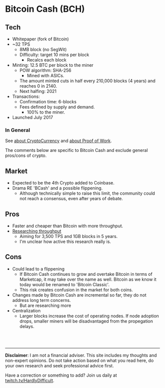 # Bitcoin Cash (BCH)

## Tech

 - Whitepaper (fork of Bitcoin)
 - ~32 TPS
   - 8MB block (no SegWit)
   - Difficulty: target 10 mins per block
      - Recalcs each block
 - Minting: 12.5 BTC per block to the miner
   - POW algorithm: SHA-256 
     - Mined with ASICs.
   - The amount minted cuts in half every 210,000 blocks (4 years) and reaches 0 in 2140.
   - Next halfing: 2021 
 - Transactions:
   - Confirmation time: 6-blocks
   - Fees defined by supply and demand.
     - 100% to the miner.
 - Launched July 2017


### In General 

See [about CryptoCurrency](about/CryptoCurrency.md) and [about Proof of Work](about/ProofOfWork.md).  

The comments below are specific to Bitcoin Cash and exclude general pros/cons of crypto.

## Market

 - Expected to be the 4th Crypto added to Coinbase.
 - Drama RE 'BCash' and a possible flippening.
    - Although technically simple to raise this limit, the community could not reach a consensus, even after years of debate.

## Pros

 - Faster and cheaper than Bitcoin with more throughput.
 - [Researching throughput](https://github.com/BitcoinUnlimited/BUIP/blob/master/065.mediawiki)
   - Aiming for 3,500 TPS and 1GB blocks in 5 years.
   - I'm unclear how active this research really is.

## Cons

 - Could lead to a flippening
   - If Bitcoin Cash continues to grow and overtake Bitcoin in terms of Marketcap, it may take over the name as well.  Bitcoin as we know it today would be renamed to 'Bitcoin Classic'.
   - This risk creates confusion in the market for both coins.
 - Changes made by Bitcoin Cash are incremental so far, they do not address long term concerns.
   - But are researching more
 - Centralization 
    - Larger blocks increase the cost of operating nodes.  If node adoption drops, smaller miners will be disadvantaged from the propegation delays.




<br><br><hr> **Disclaimer**: I am not a financial adviser.  This site includes my thoughts and non-expert opinions.  Do not take action based on what you read here, do your own research and seek professional advice first.

Have a correction or something to add?  Join us daily at [twitch.tv/HardlyDifficult](http://twitch.tv/HardlyDifficult).